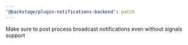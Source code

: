 ```yaml
---
'@backstage/plugin-notifications-backend': patch
---
```


Make sure to post process broadcast notifications even without signals support
